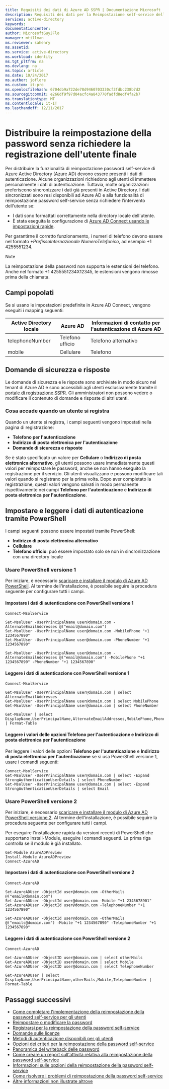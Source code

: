 ```yaml
---
title: Requisiti dei dati di Azure AD SSPR | Documentazione Microsoft
description: Requisiti dei dati per la Reimpostazione self-service delle password e informazioni su come soddisfarli
services: active-directory
keywords: 
documentationcenter: 
author: MicrosoftGuyJFlo
manager: mtillman
ms.reviewer: sahenry
ms.assetid: 
ms.service: active-directory
ms.workload: identity
ms.tgt_pltfrm: na
ms.devlang: na
ms.topic: article
ms.date: 10/24/2017
ms.author: joflore
ms.custom: it-pro
ms.openlocfilehash: 6704db9a722de78d9460703330cf3fdbc238b7d2
ms.sourcegitcommit: e266df9f97d04acfc4a843770fadfd8edf4fa2b7
ms.translationtype: MT
ms.contentlocale: it-IT
ms.lasthandoff: 12/11/2017
---
```

# <a name="deploy-password-reset-without-requiring-end-user-registration"></a>Distribuire la reimpostazione della password senza richiedere la registrazione dell'utente finale

Per distribuire la funzionalità di reimpostazione password self-service di Azure Active Directory (Azure AD) devono essere presenti i dati di autenticazione. Alcune organizzazioni richiedono agli utenti di immettere personalmente i dati di autenticazione. Tuttavia, molte organizzazioni preferiscono sincronizzare i dati già presenti in Active Directory. I dati sincronizzati sono resi disponibili ad Azure AD e alla funzionalità di reimpostazione password self-service senza richiedere l'intervento dell'utente se:
   * I dati sono formattati correttamente nella directory locale dell'utente.
   * È stata eseguita la configurazione di [Azure AD Connect usando le impostazioni rapide](./connect/active-directory-aadconnect-get-started-express.md).

Per garantirne il corretto funzionamento, i numeri di telefono devono essere nel formato *+PrefissoInternazionale NumeroTelefonico*, ad esempio +1 4255551234.

> [!NOTE]
> La reimpostazione della password non supporta le estensioni del telefono. Anche nel formato +1 4255551234X12345, le estensioni vengono rimosse prima della chiamata.

## <a name="fields-populated"></a>Campi popolati

Se si usano le impostazioni predefinite in Azure AD Connect, vengono eseguiti i mapping seguenti:

| Active Directory locale | Azure AD | Informazioni di contatto per l'autenticazione di Azure AD |
| --- | --- | --- |
| telephoneNumber | Telefono ufficio | Telefono alternativo |
| mobile | Cellulare | Telefono |


## <a name="security-questions-and-answers"></a>Domande di sicurezza e risposte

Le domande di sicurezza e le risposte sono archiviate in modo sicuro nel tenant di Azure AD e sono accessibili agli utenti esclusivamente tramite il [portale di registrazione SSPR](https://aka.ms/ssprsetup). Gli amministratori non possono vedere o modificare il contenuto di domande e risposte di altri utenti.

### <a name="what-happens-when-a-user-registers"></a>Cosa accade quando un utente si registra

Quando un utente si registra, i campi seguenti vengono impostati nella pagina di registrazione:

* **Telefono per l'autenticazione**
* **Indirizzo di posta elettronica per l'autenticazione**
* **Domande di sicurezza e risposte**

Se è stato specificato un valore per **Cellulare** o **Indirizzo di posta elettronica alternativo**, gli utenti possono usare immediatamente questi valori per reimpostare le password, anche se non hanno eseguito la registrazione per il servizio. Gli utenti visualizzano e possono modificare tali valori quando si registrano per la prima volta. Dopo aver completato la registrazione, questi valori vengono salvati in modo permanente rispettivamente nei campi **Telefono per l'autenticazione** e **Indirizzo di posta elettronica per l'autenticazione**.

## <a name="set-and-read-the-authentication-data-through-powershell"></a>Impostare e leggere i dati di autenticazione tramite PowerShell

I campi seguenti possono essere impostati tramite PowerShell:

* **Indirizzo di posta elettronica alternativo**
* **Cellulare**
* **Telefono ufficio**: può essere impostato solo se non in sincronizzazione con una directory locale

### <a name="use-powershell-version-1"></a>Usare PowerShell versione 1

Per iniziare, è necessario [scaricare e installare il modulo di Azure AD PowerShell](https://msdn.microsoft.com/library/azure/jj151815.aspx#bkmk_installmodule). Al termine dell'installazione, è possibile seguire la procedura seguente per configurare tutti i campi.

#### <a name="set-the-authentication-data-with-powershell-version-1"></a>Impostare i dati di autenticazione con PowerShell versione 1

```
Connect-MsolService

Set-MsolUser -UserPrincipalName user@domain.com -AlternateEmailAddresses @("email@domain.com")
Set-MsolUser -UserPrincipalName user@domain.com -MobilePhone "+1 1234567890"
Set-MsolUser -UserPrincipalName user@domain.com -PhoneNumber "+1 1234567890"

Set-MsolUser -UserPrincipalName user@domain.com -AlternateEmailAddresses @("email@domain.com") -MobilePhone "+1 1234567890" -PhoneNumber "+1 1234567890"
```

#### <a name="read-the-authentication-data-with-powershell-version-1"></a>Leggere i dati di autenticazione con PowerShell versione 1

```
Connect-MsolService

Get-MsolUser -UserPrincipalName user@domain.com | select AlternateEmailAddresses
Get-MsolUser -UserPrincipalName user@domain.com | select MobilePhone
Get-MsolUser -UserPrincipalName user@domain.com | select PhoneNumber

Get-MsolUser | select DisplayName,UserPrincipalName,AlternateEmailAddresses,MobilePhone,PhoneNumber | Format-Table
```

#### <a name="read-the-authentication-phone-and-authentication-email-options"></a>Leggere i valori delle opzioni Telefono per l'autenticazione e Indirizzo di posta elettronica per l'autenticazione

Per leggere i valori delle opzioni **Telefono per l'autenticazione** e **Indirizzo di posta elettronica per l'autenticazione** se si usa PowerShell versione 1, usare i comandi seguenti:

```
Connect-MsolService
Get-MsolUser -UserPrincipalName user@domain.com | select -Expand StrongAuthenticationUserDetails | select PhoneNumber
Get-MsolUser -UserPrincipalName user@domain.com | select -Expand StrongAuthenticationUserDetails | select Email
```

### <a name="use-powershell-version-2"></a>Usare PowerShell versione 2

Per iniziare, è necessario [scaricare e installare il modulo di Azure AD PowerShell versione 2](https://github.com/Azure/azure-docs-powershell-azuread/blob/master/Azure%20AD%20Cmdlets/AzureAD/index.md). Al termine dell'installazione, è possibile seguire la procedura seguente per configurare tutti i campi.

Per eseguire l'installazione rapida da versioni recenti di PowerShell che supportano Install-Module, eseguire i comandi seguenti. La prima riga controlla se il modulo è già installato.

```
Get-Module AzureADPreview
Install-Module AzureADPreview
Connect-AzureAD
```

#### <a name="set-the-authentication-data-with-powershell-version-2"></a>Impostare i dati di autenticazione con PowerShell versione 2

```
Connect-AzureAD

Set-AzureADUser -ObjectId user@domain.com -OtherMails @("email@domain.com")
Set-AzureADUser -ObjectId user@domain.com -Mobile "+1 2345678901"
Set-AzureADUser -ObjectId user@domain.com -TelephoneNumber "+1 1234567890"

Set-AzureADUser -ObjectId user@domain.com -OtherMails @("emails@domain.com") -Mobile "+1 1234567890" -TelephoneNumber "+1 1234567890"
```

#### <a name="read-the-authentication-data-with-powershell-version-2"></a>Leggere i dati di autenticazione con PowerShell versione 2

```
Connect-AzureAD

Get-AzureADUser -ObjectID user@domain.com | select otherMails
Get-AzureADUser -ObjectID user@domain.com | select Mobile
Get-AzureADUser -ObjectID user@domain.com | select TelephoneNumber

Get-AzureADUser | select DisplayName,UserPrincipalName,otherMails,Mobile,TelephoneNumber | Format-Table
```

## <a name="next-steps"></a>Passaggi successivi

* [Come completare l'implementazione della reimpostazione della password self-service per gli utenti](active-directory-passwords-best-practices.md)
* [Reimpostare o modificare la password](active-directory-passwords-update-your-own-password.md)
* [Registrarsi per la reimpostazione della password self-service](active-directory-passwords-reset-register.md)
* [Domande sulle licenze](active-directory-passwords-licensing.md)
* [Metodi di autenticazione disponibili per gli utenti](active-directory-passwords-how-it-works.md#authentication-methods)
* [Opzioni dei criteri per la reimpostazione della password self-service](active-directory-passwords-policy.md)
* [Panoramica del writeback delle password](active-directory-passwords-writeback.md)
* [Come creare un report sull'attività relativa alla reimpostazione della password self-service](active-directory-passwords-reporting.md)
* [Informazioni sulle opzioni della reimpostazione della password self-service](active-directory-passwords-how-it-works.md)
* [Come risolvere i problemi di reimpostazione della password self-service](active-directory-passwords-troubleshoot.md)
* [Altre informazioni non illustrate altrove](active-directory-passwords-faq.md)
